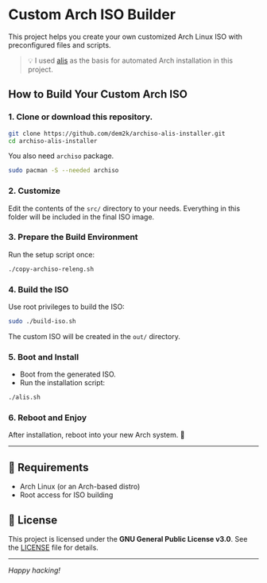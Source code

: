 # Custom Arch ISO Builder

This project helps you create your own customized Arch Linux ISO with preconfigured files and scripts.

> 💡 I used [alis](https://picodotdev.github.io/alis/) as the basis for automated Arch installation in this project.

## How to Build Your Custom Arch ISO

### 1. Clone or download this repository.

```bash
git clone https://github.com/dem2k/archiso-alis-installer.git
cd archiso-alis-installer
```

You also need `archiso` package.

``` bash
sudo pacman -S --needed archiso
```

### 2. Customize

Edit the contents of the `src/` directory to your needs.
Everything in this folder will be included in the final ISO image.

### 3. Prepare the Build Environment

Run the setup script once:

```bash
./copy-archiso-releng.sh
```

### 4. Build the ISO

Use root privileges to build the ISO:

```bash
sudo ./build-iso.sh
```

The custom ISO will be created in the `out/` directory.

### 5. Boot and Install

- Boot from the generated ISO.
- Run the installation script:

```bash
./alis.sh
```

### 6. Reboot and Enjoy

After installation, reboot into your new Arch system. 🚀

---

## 🧩 Requirements

- Arch Linux (or an Arch-based distro)
- Root access for ISO building

## 📄 License

This project is licensed under the **GNU General Public License v3.0**.
See the [LICENSE](./LICENSE) file for details.

---

*Happy hacking!*

